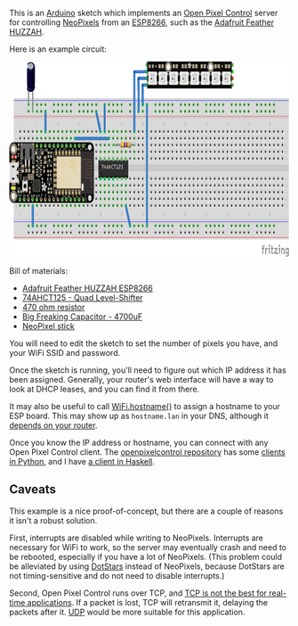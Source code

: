 This is an [Arduino][1] sketch which implements an
[Open Pixel Control][2] server for controlling [NeoPixels][3] from an
[ESP8266][5], such as the [Adafruit Feather HUZZAH][4].

Here is an example circuit:

<img src="breadboard.png" width="800" height="350" alt="Breadboard with ESP8266 Feather and level shifter" />

Bill of materials:

* [Adafruit Feather HUZZAH ESP8266][4]
* [74AHCT125 - Quad Level-Shifter][6]
* [470 ohm resistor][7]
* [Big Freaking Capacitor - 4700uF][8]
* [NeoPixel stick][9]

You will need to edit the sketch to set the number of pixels you have,
and your WiFi SSID and password.

Once the sketch is running, you'll need to figure out which IP address
it has been assigned.  Generally, your router's web interface will
have a way to look at DHCP leases, and you can find it from there.

It may also be useful to call [WiFi.hostname()][13] to assign a
hostname to your ESP board.  This may show up as `hostname.lan` in
your DNS, although it [depends on your router][14].

Once you know the IP address or hostname, you can connect with any
Open Pixel Control client.  The [openpixelcontrol repository][10] has
some [clients in Python][11], and I have [a client in Haskell][12].

## Caveats

This example is a nice proof-of-concept, but there are a couple of
reasons it isn't a robust solution.

First, interrupts are disabled while writing to NeoPixels.  Interrupts
are necessary for WiFi to work, so the server may eventually crash and
need to be rebooted, especially if you have a lot of NeoPixels.  (This
problem could be alleviated by using [DotStars][15] instead of
NeoPixels, because DotStars are not timing-sensitive and do not need
to disable interrupts.)

Second, Open Pixel Control runs over TCP, and
[TCP is not the best for real-time applications][16].  If a packet is
lost, TCP will retransmit it, delaying the packets after it.
[UDP][17] would be more suitable for this application.

[1]: https://www.arduino.cc/
[2]: http://openpixelcontrol.org/
[3]: https://www.adafruit.com/category/168
[4]: https://www.adafruit.com/products/2821
[5]: https://github.com/esp8266/Arduino
[6]: https://www.adafruit.com/products/1787
[7]: https://www.adafruit.com/products/2781
[8]: https://www.adafruit.com/products/1589
[9]: https://www.adafruit.com/products/1426
[10]: https://github.com/zestyping/openpixelcontrol/
[11]: https://github.com/zestyping/openpixelcontrol/tree/master/python
[12]: https://github.com/ppelleti/hs-opc-client
[13]: https://arduino-esp8266.readthedocs.io/en/latest/esp8266wifi/station-class.html#hostname
[14]: https://unix.stackexchange.com/questions/92441/whats-the-difference-between-local-home-and-lan
[15]: https://www.adafruit.com/category/885
[16]: https://en.wikipedia.org/wiki/Transmission_Control_Protocol#Alternatives
[17]: https://en.wikipedia.org/wiki/User_Datagram_Protocol
